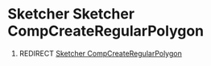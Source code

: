 # Sketcher Sketcher CompCreateRegularPolygon
1.  REDIRECT [Sketcher CompCreateRegularPolygon](Sketcher_CompCreateRegularPolygon.md)

